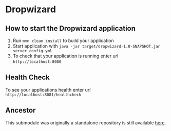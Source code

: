 # Dropwizard

How to start the Dropwizard application
---

1. Run `mvn clean install` to build your application
2. Start application
   with `java -jar target/dropwizard-1.0-SNAPSHOT.jar server config.yml`
3. To check that your application is running enter url `http://localhost:8080`

Health Check
---

To see your applications health enter url `http://localhost:8081/healthcheck`

## Ancestor

This submodule was originally a standalone repository is still
available [here](https://github.com/volodya-lombrozo/dropwizard-example).